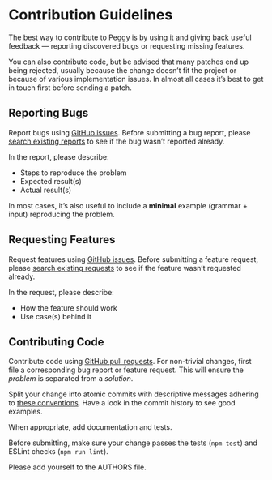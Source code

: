 # Contribution Guidelines

The best way to contribute to Peggy is by using it and giving back useful
feedback — reporting discovered bugs or requesting missing features.

You can also contribute code, but be advised that many patches end up being
rejected, usually because the change doesn’t fit the project or because of
various implementation issues. In almost all cases it’s best to get in touch
first before sending a patch.

## Reporting Bugs

Report bugs using [GitHub issues][issues]. Before submitting a bug report,
please [search existing reports][issues-search-bugs] to see if the bug wasn’t
reported already.

In the report, please describe:

  * Steps to reproduce the problem
  * Expected result(s)
  * Actual result(s)

In most cases, it’s also useful to include a **minimal** example (grammar +
input) reproducing the problem.

## Requesting Features

Request features using [GitHub issues][issues]. Before submitting a feature
request, please [search existing requests][issues-search-enhancements] to see if
the feature wasn’t requested already.

In the request, please describe:

  * How the feature should work
  * Use case(s) behind it

## Contributing Code

Contribute code using [GitHub pull requests][pulls]. For non-trivial changes,
first file a corresponding bug report or feature request. This will ensure the
*problem* is separated from a *solution*.

Split your change into atomic commits with descriptive messages adhering to
[these conventions][git-commit-messages]. Have a look in the commit history to
see good examples.

When appropriate, add documentation and tests.

Before submitting, make sure your change passes the tests (`npm test`) and
ESLint checks (`npm run lint`).

Please add yourself to the AUTHORS file.

[issues]: https://github.com/peggyjs/peggy/issues
[issues-search-bugs]: https://github.com/peggyjs/peggy/issues?q=is%3Aopen+is%3Aissue+label%3ABug
[issues-search-enhancements]: https://github.com/peggyjs/peggy/issues?q=is%3Aopen+is%3Aissue+label%3AEnhancement
[pulls]: https://github.com/peggyjs/peggy/pulls
[git-commit-messages]: http://tbaggery.com/2008/04/19/a-note-about-git-commit-messages.html
